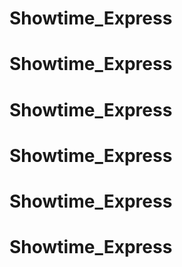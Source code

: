 # Showtime_Express
# Showtime_Express
# Showtime_Express
# Showtime_Express
# Showtime_Express
# Showtime_Express
